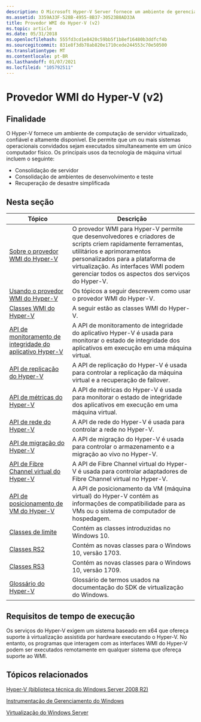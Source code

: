 ```yaml
---
description: O Microsoft Hyper-V Server fornece um ambiente de gerenciamento de máquinas virtuais escalonável, confiável e altamente disponível. O software de máquina virtual do Hyper-V consolida servidores e ambientes de desenvolvimento e teste.
ms.assetid: 3359A33F-528B-4955-8B37-30523B8AD33A
title: Provedor WMI do Hyper-V (v2)
ms.topic: article
ms.date: 05/31/2018
ms.openlocfilehash: 555fd3cd1e8420c59bb5f1b8ef16480b3ddfcf4b
ms.sourcegitcommit: 831e8f3db78ab820e1710cede244553c70e50500
ms.translationtype: MT
ms.contentlocale: pt-BR
ms.lasthandoff: 01/07/2021
ms.locfileid: "105792511"
---
```

# <a name="hyper-v-wmi-provider-v2"></a>Provedor WMI do Hyper-V (v2)

## <a name="purpose"></a>Finalidade

O Hyper-V fornece um ambiente de computação de servidor virtualizado, confiável e altamente disponível. Ele permite que um ou mais sistemas operacionais convidados sejam executados simultaneamente em um único computador físico. Os principais usos da tecnologia de máquina virtual incluem o seguinte:

-   Consolidação de servidor
-   Consolidação de ambientes de desenvolvimento e teste
-   Recuperação de desastre simplificada

## <a name="in-this-section"></a>Nesta seção



| Tópico                                                                                                 | Descrição                                                                                                                                                                                                                              |
|-------------------------------------------------------------------------------------------------------|------------------------------------------------------------------------------------------------------------------------------------------------------------------------------------------------------------------------------------------|
| [Sobre o provedor WMI do Hyper-V](about-the-virtualization-wmi-provider.md)<br/>                | O provedor WMI para Hyper-V permite que desenvolvedores e criadores de scripts criem rapidamente ferramentas, utilitários e aprimoramentos personalizados para a plataforma de virtualização. As interfaces WMI podem gerenciar todos os aspectos dos serviços do Hyper-V.<br/> |
| [Usando o provedor WMI do Hyper-V](using-the-virtualization-wmi-provider.md)<br/>                | Os tópicos a seguir descrevem como usar o provedor WMI do Hyper-V.<br/>                                                                                                                                                            |
| [Classes WMI do Hyper-V](hyper-v-wmi-classes.md)<br/>                                             | A seguir estão as classes WMI do Hyper-V.<br/>                                                                                                                                                                                    |
| [API de monitoramento de integridade do aplicativo Hyper-V](hyper-v-application-health-monitoring-api.md)<br/> | A API de monitoramento de integridade do aplicativo Hyper-V é usada para monitorar o estado de integridade dos aplicativos em execução em uma máquina virtual.<br/>                                                                                               |
| [API de replicação do Hyper-V](hyper-v-replication-api.md)<br/>                                     | A API de replicação do Hyper-V é usada para controlar a replicação da máquina virtual e a recuperação de failover.<br/>                                                                                                                             |
| [API de métricas do Hyper-V](hyper-v-metrics-api.md)<br/>                                             | A API de métricas do Hyper-V é usada para monitorar o estado de integridade dos aplicativos em execução em uma máquina virtual.<br/>                                                                                                                     |
| [API de rede do Hyper-V](hyper-v-networking-api.md)<br/>                                       | A API de rede do Hyper-V é usada para controlar a rede no Hyper-V.<br/>                                                                                                                                                          |
| [API de migração do Hyper-V](hyper-v-storage-migration-api.md)<br/>                                 | A API de migração do Hyper-V é usada para controlar o armazenamento e a migração ao vivo no Hyper-V.<br/>                                                                                                                                           |
| [API de Fibre Channel virtual do Hyper-V](hyper-v-virtual-fiber-channels-api.md)<br/>                | A API de Fibre Channel virtual do Hyper-V é usada para controlar adaptadores de Fibre Channel virtual no Hyper-V.<br/>                                                                                                                           |
| [API de posicionamento de VM do Hyper-V](hyper-v-vm-placement-api.md)<br/>                                   | A API de posicionamento da VM (máquina virtual) do Hyper-V contém as informações de compatibilidade para as VMs ou o sistema de computador de hospedagem.<br/>                                                                                                        |
| [Classes de limite](threshold-classes.md)<br/>                                                 | Contém as classes introduzidas no Windows 10.<br/>                                                                                                                                                                                |
| [Classes RS2](redstone-classes.md)<br/>                                                        | Contém as novas classes para o Windows 10, versão 1703.<br/>                                                                                                                                                                        |
| [Classes RS3](rs3-classes.md)<br/>                                                             | Contém as novas classes para o Windows 10, versão 1709.<br/>                                                                                                                                                                        |
| [Glossário do Hyper-V](virtualization-glossary.md)<br/>                                            | Glossário de termos usados na documentação do SDK de virtualização do Windows.<br/>                                                                                                                                                       |



 

## <a name="run-time-requirements"></a>Requisitos de tempo de execução

Os serviços do Hyper-V exigem um sistema baseado em x64 que ofereça suporte à virtualização assistida por hardware executando o Hyper-V. No entanto, os programas que interagem com as interfaces WMI do Hyper-V podem ser executados remotamente em qualquer sistema que ofereça suporte ao WMI.

## <a name="related-topics"></a>Tópicos relacionados

<dl> <dt>

[Hyper-V (biblioteca técnica do Windows Server 2008 R2)](/previous-versions/windows/it-pro/windows-server-2008-R2-and-2008/cc753637(v=ws.10))
</dt> <dt>

[Instrumentação de Gerenciamento do Windows](/windows/desktop/WmiSdk/wmi-start-page)
</dt> <dt>

[Virtualização do Windows Server](https://www.microsoft.com/windowsserver2008/virtualization/default.mspx)
</dt> </dl>

 


